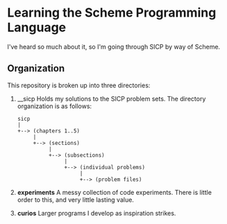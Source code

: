 Learning the Scheme Programming Language
========================================

I've heard so much about it, so I'm going through SICP by way of Scheme.

Organization
------------

This repository is broken up into three directories:

1)	__sicp Holds my solutions to the SICP problem sets. The directory organization is as follows:

		sicp
		|
		+--> (chapters 1..5)
			 |
			 +--> (sections)
				  |
				  +--> (subsections)
					   |
					   +--> (individual problems)
							|
							+--> (problem files)

2)	__experiments__ A messy collection of code experiments. There is little order to this, and very little lasting value.

3)	__curios__ Larger programs I develop as inspiration strikes.

